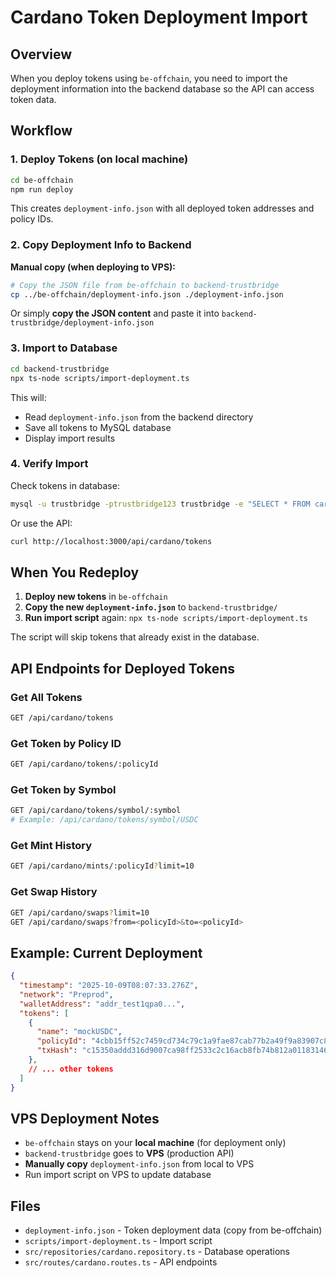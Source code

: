 # Cardano Token Deployment Import

## Overview

When you deploy tokens using `be-offchain`, you need to import the deployment information into the backend database so the API can access token data.

## Workflow

### 1. Deploy Tokens (on local machine)

```bash
cd be-offchain
npm run deploy
```

This creates `deployment-info.json` with all deployed token addresses and policy IDs.

### 2. Copy Deployment Info to Backend

**Manual copy (when deploying to VPS):**

```bash
# Copy the JSON file from be-offchain to backend-trustbridge
cp ../be-offchain/deployment-info.json ./deployment-info.json
```

Or simply **copy the JSON content** and paste it into `backend-trustbridge/deployment-info.json`

### 3. Import to Database

```bash
cd backend-trustbridge
npx ts-node scripts/import-deployment.ts
```

This will:
- Read `deployment-info.json` from the backend directory
- Save all tokens to MySQL database
- Display import results

### 4. Verify Import

Check tokens in database:

```bash
mysql -u trustbridge -ptrustbridge123 trustbridge -e "SELECT * FROM cardano_tokens;"
```

Or use the API:

```bash
curl http://localhost:3000/api/cardano/tokens
```

## When You Redeploy

1. **Deploy new tokens** in `be-offchain`
2. **Copy the new `deployment-info.json`** to `backend-trustbridge/`
3. **Run import script** again: `npx ts-node scripts/import-deployment.ts`

The script will skip tokens that already exist in the database.

## API Endpoints for Deployed Tokens

### Get All Tokens
```bash
GET /api/cardano/tokens
```

### Get Token by Policy ID
```bash
GET /api/cardano/tokens/:policyId
```

### Get Token by Symbol
```bash
GET /api/cardano/tokens/symbol/:symbol
# Example: /api/cardano/tokens/symbol/USDC
```

### Get Mint History
```bash
GET /api/cardano/mints/:policyId?limit=10
```

### Get Swap History
```bash
GET /api/cardano/swaps?limit=10
GET /api/cardano/swaps?from=<policyId>&to=<policyId>
```

## Example: Current Deployment

```json
{
  "timestamp": "2025-10-09T08:07:33.276Z",
  "network": "Preprod",
  "walletAddress": "addr_test1qpa0...",
  "tokens": [
    {
      "name": "mockUSDC",
      "policyId": "4cbb15ff52c7459cd734c79c1a9fae87cab77b2a49f9a83907c8125d",
      "txHash": "c15350addd316d9007ca98ff2533c2c16acb8fb74b812a01183146ab83a3b60a"
    },
    // ... other tokens
  ]
}
```

## VPS Deployment Notes

- `be-offchain` stays on your **local machine** (for deployment only)
- `backend-trustbridge` goes to **VPS** (production API)
- **Manually copy** `deployment-info.json` from local to VPS
- Run import script on VPS to update database

## Files

- `deployment-info.json` - Token deployment data (copy from be-offchain)
- `scripts/import-deployment.ts` - Import script
- `src/repositories/cardano.repository.ts` - Database operations
- `src/routes/cardano.routes.ts` - API endpoints

